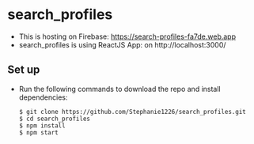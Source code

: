 # search_profiles
* This is hosting on Firebase: https://search-profiles-fa7de.web.app
* search_profiles is using ReactJS App: on http://localhost:3000/

## Set up
- Run the following commands to download the repo and install dependencies:

    ```
    $ git clone https://github.com/Stephanie1226/search_profiles.git
    $ cd search_profiles
    $ npm install
    $ npm start

